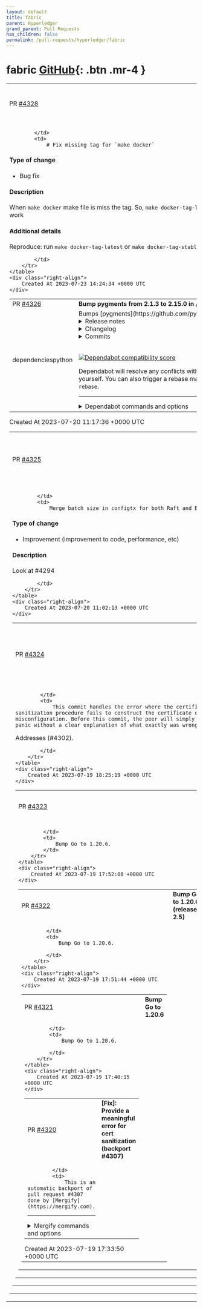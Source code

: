 ```yaml
---
layout: default
title: fabric
parent: Hyperledger
grand_parent: Pull Requests
has_children: false
permalink: /pull-requests/hyperledger/fabric
---
```


# fabric <span class="fs-3 right-align">[GitHub](https://github.com/hyperledger/fabric){: .btn .mr-4 }</span>


<div>
    <table>
        <tr>
            <td>
                PR <a href="https://github.com/hyperledger/fabric/pull/4328" class=".btn">#4328</a>
            </td>
            <td>
                <b>
                    fix: missing tag for make docker
                </b>
            </td>
        </tr>
        <tr>
            <td>
                
            </td>
            <td>
                # Fix missing tag for `make docker`
#### Type of change

- Bug fix

#### Description

When `make docker` make file is miss the tag. So, `make docker-tag-latest` and `make docker-tag-stable` will not work

#### Additional details

Reproduce: run `make docker-tag-latest` or `make docker-tag-stable` after run `make docker`

            </td>
        </tr>
    </table>
    <div class="right-align">
        Created At 2023-07-23 14:24:34 +0000 UTC
    </div>
</div>

<div>
    <table>
        <tr>
            <td>
                PR <a href="https://github.com/hyperledger/fabric/pull/4326" class=".btn">#4326</a>
            </td>
            <td>
                <b>
                    Bump pygments from 2.1.3 to 2.15.0 in /docs
                </b>
            </td>
        </tr>
        <tr>
            <td>
                <span class="chip">dependencies</span><span class="chip">python</span>
            </td>
            <td>
                Bumps [pygments](https://github.com/pygments/pygments) from 2.1.3 to 2.15.0.
<details>
<summary>Release notes</summary>
<p><em>Sourced from <a href="https://github.com/pygments/pygments/releases">pygments's releases</a>.</em></p>
<blockquote>
<h2>2.15.0</h2>
<ul>
<li>
<p>Added lexers:</p>
<ul>
<li>Carbon (<a href="https://redirect.github.com/pygments/pygments/issues/2362">#2362</a>, <a href="https://redirect.github.com/pygments/pygments/issues/2365">#2365</a>, <a href="https://redirect.github.com/pygments/pygments/issues/2366">#2366</a>, <a href="https://redirect.github.com/pygments/pygments/issues/2367">#2367</a>, <a href="https://redirect.github.com/pygments/pygments/issues/2368">#2368</a>, <a href="https://redirect.github.com/pygments/pygments/issues/2369">#2369</a>, <a href="https://redirect.github.com/pygments/pygments/issues/2370">#2370</a>)</li>
<li>Dax (<a href="https://redirect.github.com/pygments/pygments/issues/2335">#2335</a>, <a href="https://redirect.github.com/pygments/pygments/issues/2345">#2345</a>)</li>
<li>MediaWiki Wikitext (<a href="https://redirect.github.com/pygments/pygments/issues/2373">#2373</a>, <a href="https://redirect.github.com/pygments/pygments/issues/827">#827</a>)</li>
<li>PostgreSQL Explain (<a href="https://redirect.github.com/pygments/pygments/issues/2398">#2398</a>)</li>
<li>WGSL (WebGPU Shading Language) (<a href="https://redirect.github.com/pygments/pygments/issues/2386">#2386</a>)</li>
<li>X++ (<a href="https://redirect.github.com/pygments/pygments/issues/2339">#2339</a>)</li>
</ul>
</li>
<li>
<p>Updated lexers:</p>
<ul>
<li>
<p>AMDGPU: Add support for <code>scratch_</code> instructions, the <code>attr*.*</code> argument,
as well as the <code>off</code> modifier (<a href="https://redirect.github.com/pygments/pygments/issues/2327">#2327</a>).</p>
</li>
<li>
<p>APDL: Miscellaneous improvements (<a href="https://redirect.github.com/pygments/pygments/issues/2314">#2314</a>)</p>
</li>
<li>
<p>bash/tcsh:</p>
<ul>
<li>Move <code>break</code> to keywords (<a href="https://redirect.github.com/pygments/pygments/issues/2377">#2377</a>)</li>
<li>Improve bash math expansion lexing (<a href="https://redirect.github.com/pygments/pygments/issues/2255">#2255</a>, <a href="https://redirect.github.com/pygments/pygments/issues/2353">#2353</a>)</li>
</ul>
</li>
<li>
<p>Chapel: Support attributes (<a href="https://redirect.github.com/pygments/pygments/issues/2376">#2376</a>)</p>
</li>
<li>
<p>CMake: Implement bracket style comments (<a href="https://redirect.github.com/pygments/pygments/issues/2338">#2338</a>, <a href="https://redirect.github.com/pygments/pygments/issues/2354">#2354</a>)</p>
</li>
<li>
<p>CSS: Improve lexing of numbers inside function calls (<a href="https://redirect.github.com/pygments/pygments/issues/2382">#2382</a>, <a href="https://redirect.github.com/pygments/pygments/issues/2383">#2383</a>)</p>
</li>
<li>
<p>diff: Support normal diff syntax, as opposed to unified diff syntax (<a href="https://redirect.github.com/pygments/pygments/issues/2321">#2321</a>)</p>
</li>
<li>
<p>GLSL, HLSL:</p>
<ul>
<li>Support line continuations in preprocessor code (<a href="https://redirect.github.com/pygments/pygments/issues/2350">#2350</a>)</li>
<li>Improve preprocessor directive handling (<a href="https://redirect.github.com/pygments/pygments/issues/2357">#2357</a>)</li>
</ul>
</li>
<li>
<p>LilyPond: minor update of builtins</p>
</li>
<li>
<p>PHP: support attributes (<a href="https://redirect.github.com/pygments/pygments/issues/2055">#2055</a>, <a href="https://redirect.github.com/pygments/pygments/issues/2347">#2347</a>, <a href="https://redirect.github.com/pygments/pygments/issues/2360">#2360</a>), fix anonymous classes without
parameters (<a href="https://redirect.github.com/pygments/pygments/issues/2359">#2359</a>), improve lexing of variable variable syntax (<a href="https://redirect.github.com/pygments/pygments/issues/2358">#2358</a>)</p>
</li>
<li>
<p>Python:</p>
<ul>
<li>Add missing builtins (<a href="https://redirect.github.com/pygments/pygments/issues/2334">#2334</a>)</li>
<li>Fix inconsistent lexing of <code>None</code> (<a href="https://redirect.github.com/pygments/pygments/issues/2406">#2406</a>)</li>
</ul>
</li>
<li>
<p>Rebol/Red: Don't require script headers (<a href="https://redirect.github.com/pygments/pygments/issues/2348">#2348</a>, <a href="https://redirect.github.com/pygments/pygments/issues/2349">#2349</a>)</p>
</li>
<li>
<p>Spice: Update keywords (<a href="https://redirect.github.com/pygments/pygments/issues/2336">#2336</a>)</p>
</li>
<li>
<p>SQL+Jinja (<code>analyse_text</code> method): Fix catastrophic backtracking (<a href="https://redirect.github.com/pygments/pygments/issues/2355">#2355</a>)</p>
</li>
<li>
<p>Terraform: Add <code>hcl</code> alias (<a href="https://redirect.github.com/pygments/pygments/issues/2375">#2375</a>)</p>
</li>
</ul>
</li>
<li>
<p>Declare support for Python 3.11 and drop support for Python 3.6 (<a href="https://redirect.github.com/pygments/pygments/issues/2324">#2324</a>).</p>
</li>
<li>
<p>Update <code>native</code> style to improve contrast (<a href="https://redirect.github.com/pygments/pygments/issues/2325">#2325</a>).</p>
</li>
<li>
<p>Update `github-dark`` style to match latest Primer style (<a href="https://redirect.github.com/pygments/pygments/issues/2401">#2401</a>)</p>
</li>
<li>
<p>Revert a change that made guessing lexers based on file names slower
on Python 3.10 and older (<a href="https://redirect.github.com/pygments/pygments/issues/2328">#2328</a>).</p>
</li>
<li>
<p>Fix some places where a locale-dependent encoding could unintentionally
be used instead of UTF-8 (<a href="https://redirect.github.com/pygments/pygments/issues/2326">#2326</a>).</p>
</li>
<li>
<p>Fix Python traceback handling (<a href="https://redirect.github.com/pygments/pygments/issues/2226">#2226</a>, <a href="https://redirect.github.com/pygments/pygments/issues/2329">#2329</a>).</p>
</li>
</ul>
<!-- raw HTML omitted -->
</blockquote>
<p>... (truncated)</p>
</details>
<details>
<summary>Changelog</summary>
<p><em>Sourced from <a href="https://github.com/pygments/pygments/blob/master/CHANGES">pygments's changelog</a>.</em></p>
<blockquote>
<h2>Version 2.15.0</h2>
<p>(released April 10th, 2023)</p>
<ul>
<li>
<p>Added lexers:</p>
<ul>
<li>Carbon (<a href="https://redirect.github.com/pygments/pygments/issues/2362">#2362</a>, <a href="https://redirect.github.com/pygments/pygments/issues/2365">#2365</a>, <a href="https://redirect.github.com/pygments/pygments/issues/2366">#2366</a>, <a href="https://redirect.github.com/pygments/pygments/issues/2367">#2367</a>, <a href="https://redirect.github.com/pygments/pygments/issues/2368">#2368</a>, <a href="https://redirect.github.com/pygments/pygments/issues/2369">#2369</a>, <a href="https://redirect.github.com/pygments/pygments/issues/2370">#2370</a>)</li>
<li>Dax (<a href="https://redirect.github.com/pygments/pygments/issues/2335">#2335</a>, <a href="https://redirect.github.com/pygments/pygments/issues/2345">#2345</a>)</li>
<li>MediaWiki Wikitext (<a href="https://redirect.github.com/pygments/pygments/issues/2373">#2373</a>, <a href="https://redirect.github.com/pygments/pygments/issues/827">#827</a>)</li>
<li>PostgreSQL Explain (<a href="https://redirect.github.com/pygments/pygments/issues/2398">#2398</a>)</li>
<li>WGSL (WebGPU Shading Language) (<a href="https://redirect.github.com/pygments/pygments/issues/2386">#2386</a>)</li>
<li>X++ (<a href="https://redirect.github.com/pygments/pygments/issues/2339">#2339</a>)</li>
</ul>
</li>
<li>
<p>Updated lexers:</p>
<ul>
<li>
<p>AMDGPU: Add support for <code>scratch_</code> instructions, the <code>attr*.*</code> argument,
as well as the <code>off</code> modifier (<a href="https://redirect.github.com/pygments/pygments/issues/2327">#2327</a>).</p>
</li>
<li>
<p>APDL: Miscellaneous improvements (<a href="https://redirect.github.com/pygments/pygments/issues/2314">#2314</a>)</p>
</li>
<li>
<p>bash/tcsh:</p>
<ul>
<li>Move <code>break</code> to keywords (<a href="https://redirect.github.com/pygments/pygments/issues/2377">#2377</a>)</li>
<li>Improve bash math expansion lexing (<a href="https://redirect.github.com/pygments/pygments/issues/2255">#2255</a>, <a href="https://redirect.github.com/pygments/pygments/issues/2353">#2353</a>)</li>
</ul>
</li>
<li>
<p>Chapel: Support attributes (<a href="https://redirect.github.com/pygments/pygments/issues/2376">#2376</a>)</p>
</li>
<li>
<p>CMake: Implement bracket style comments (<a href="https://redirect.github.com/pygments/pygments/issues/2338">#2338</a>, <a href="https://redirect.github.com/pygments/pygments/issues/2354">#2354</a>)</p>
</li>
<li>
<p>CSS: Improve lexing of numbers inside function calls (<a href="https://redirect.github.com/pygments/pygments/issues/2382">#2382</a>, <a href="https://redirect.github.com/pygments/pygments/issues/2383">#2383</a>)</p>
</li>
<li>
<p>diff: Support normal diff syntax, as opposed to unified diff syntax (<a href="https://redirect.github.com/pygments/pygments/issues/2321">#2321</a>)</p>
</li>
<li>
<p>GLSL, HLSL:</p>
<ul>
<li>Support line continuations in preprocessor code (<a href="https://redirect.github.com/pygments/pygments/issues/2350">#2350</a>)</li>
<li>Improve preprocessor directive handling (<a href="https://redirect.github.com/pygments/pygments/issues/2357">#2357</a>)</li>
</ul>
</li>
<li>
<p>LilyPond: minor update of builtins</p>
</li>
<li>
<p>PHP: support attributes (<a href="https://redirect.github.com/pygments/pygments/issues/2055">#2055</a>, <a href="https://redirect.github.com/pygments/pygments/issues/2347">#2347</a>, <a href="https://redirect.github.com/pygments/pygments/issues/2360">#2360</a>), fix anonymous classes without
parameters (<a href="https://redirect.github.com/pygments/pygments/issues/2359">#2359</a>), improve lexing of variable variable syntax (<a href="https://redirect.github.com/pygments/pygments/issues/2358">#2358</a>)</p>
</li>
<li>
<p>Python:</p>
<ul>
<li>Add missing builtins (<a href="https://redirect.github.com/pygments/pygments/issues/2334">#2334</a>)</li>
<li>Fix inconsistent lexing of <code>None</code> (<a href="https://redirect.github.com/pygments/pygments/issues/2406">#2406</a>)</li>
</ul>
</li>
<li>
<p>Rebol/Red: Don't require script headers (<a href="https://redirect.github.com/pygments/pygments/issues/2348">#2348</a>, <a href="https://redirect.github.com/pygments/pygments/issues/2349">#2349</a>)</p>
</li>
<li>
<p>Spice: Update keywords (<a href="https://redirect.github.com/pygments/pygments/issues/2336">#2336</a>)</p>
</li>
<li>
<p>SQL+Jinja (<code>analyse_text</code> method): Fix catastrophic backtracking (<a href="https://redirect.github.com/pygments/pygments/issues/2355">#2355</a>)</p>
</li>
<li>
<p>Terraform: Add <code>hcl</code> alias (<a href="https://redirect.github.com/pygments/pygments/issues/2375">#2375</a>)</p>
</li>
</ul>
</li>
<li>
<p>Declare support for Python 3.11 and drop support for Python 3.6 (<a href="https://redirect.github.com/pygments/pygments/issues/2324">#2324</a>).</p>
</li>
<li>
<p>Update <code>native</code> style to improve contrast (<a href="https://redirect.github.com/pygments/pygments/issues/2325">#2325</a>).</p>
</li>
<li>
<p>Update `github-dark`` style to match latest Primer style (<a href="https://redirect.github.com/pygments/pygments/issues/2401">#2401</a>)</p>
</li>
<li>
<p>Revert a change that made guessing lexers based on file names slower
on Python 3.10 and older (<a href="https://redirect.github.com/pygments/pygments/issues/2328">#2328</a>).</p>
</li>
</ul>
<!-- raw HTML omitted -->
</blockquote>
<p>... (truncated)</p>
</details>
<details>
<summary>Commits</summary>
<ul>
<li><a href="https://github.com/pygments/pygments/commit/6c187ad83267be9ce142af3fd5c9e670339dc7aa"><code>6c187ad</code></a> Prepare 2.15 release.</li>
<li><a href="https://github.com/pygments/pygments/commit/00b9cb022cc9c05784c43c11bd7f73e64008b347"><code>00b9cb0</code></a> Prepare for release.</li>
<li><a href="https://github.com/pygments/pygments/commit/a0824a45f0bd6c45528fa16132f09dd3570a8234"><code>a0824a4</code></a> Update CHANGES</li>
<li><a href="https://github.com/pygments/pygments/commit/26f9f6c852846fe579c37fe936a872b68fa686ba"><code>26f9f6c</code></a> Merge pull request <a href="https://redirect.github.com/pygments/pygments/issues/2406">#2406</a> from rdbende/fix-fromimport-none</li>
<li><a href="https://github.com/pygments/pygments/commit/62b1bbbe6e329268eaa4c68f0e3eb8867c450acc"><code>62b1bbb</code></a> Change token of None after from keyword</li>
<li><a href="https://github.com/pygments/pygments/commit/acee60e4e8dde9ea99fc494740e20b06188791ac"><code>acee60e</code></a> Update CHANGES</li>
<li><a href="https://github.com/pygments/pygments/commit/eaca69091119e0ac5c97e626ba9e3b21b688c5ed"><code>eaca690</code></a> Add lexer for MediaWiki Wikitext (<a href="https://redirect.github.com/pygments/pygments/issues/2373">#2373</a>)</li>
<li><a href="https://github.com/pygments/pygments/commit/0e9c87bcf096908956e031f15a4e589e83be1691"><code>0e9c87b</code></a> Update CHANGES</li>
<li><a href="https://github.com/pygments/pygments/commit/ef0abbaece522732031d61391567c017d48d87b7"><code>ef0abba</code></a> Add PostgreSQL Explain lexer (<a href="https://redirect.github.com/pygments/pygments/issues/2398">#2398</a>)</li>
<li><a href="https://github.com/pygments/pygments/commit/3c6e2af8fbc44bb1ef77389d09118c37faea8746"><code>3c6e2af</code></a> Update CHANGES</li>
<li>Additional commits viewable in <a href="https://github.com/pygments/pygments/compare/2.1.3...2.15.0">compare view</a></li>
</ul>
</details>
<br />


[![Dependabot compatibility score](https://dependabot-badges.githubapp.com/badges/compatibility_score?dependency-name=pygments&package-manager=pip&previous-version=2.1.3&new-version=2.15.0)](https://docs.github.com/en/github/managing-security-vulnerabilities/about-dependabot-security-updates#about-compatibility-scores)

Dependabot will resolve any conflicts with this PR as long as you don't alter it yourself. You can also trigger a rebase manually by commenting `@dependabot rebase`.

[//]: # (dependabot-automerge-start)
[//]: # (dependabot-automerge-end)

---

<details>
<summary>Dependabot commands and options</summary>
<br />

You can trigger Dependabot actions by commenting on this PR:
- `@dependabot rebase` will rebase this PR
- `@dependabot recreate` will recreate this PR, overwriting any edits that have been made to it
- `@dependabot merge` will merge this PR after your CI passes on it
- `@dependabot squash and merge` will squash and merge this PR after your CI passes on it
- `@dependabot cancel merge` will cancel a previously requested merge and block automerging
- `@dependabot reopen` will reopen this PR if it is closed
- `@dependabot close` will close this PR and stop Dependabot recreating it. You can achieve the same result by closing it manually
- `@dependabot ignore this major version` will close this PR and stop Dependabot creating any more for this major version (unless you reopen the PR or upgrade to it yourself)
- `@dependabot ignore this minor version` will close this PR and stop Dependabot creating any more for this minor version (unless you reopen the PR or upgrade to it yourself)
- `@dependabot ignore this dependency` will close this PR and stop Dependabot creating any more for this dependency (unless you reopen the PR or upgrade to it yourself)
You can disable automated security fix PRs for this repo from the [Security Alerts page](https://github.com/hyperledger/fabric/network/alerts).

</details>
            </td>
        </tr>
    </table>
    <div class="right-align">
        Created At 2023-07-20 11:17:36 +0000 UTC
    </div>
</div>

<div>
    <table>
        <tr>
            <td>
                PR <a href="https://github.com/hyperledger/fabric/pull/4325" class=".btn">#4325</a>
            </td>
            <td>
                <b>
                    Merge batch size in configtx for both Raft and BFT
                </b>
            </td>
        </tr>
        <tr>
            <td>
                
            </td>
            <td>
                Merge batch size in configtx for both Raft and BFT

#### Type of change

- Improvement (improvement to code, performance, etc)

#### Description

Look at #4294


            </td>
        </tr>
    </table>
    <div class="right-align">
        Created At 2023-07-20 11:02:13 +0000 UTC
    </div>
</div>

<div>
    <table>
        <tr>
            <td>
                PR <a href="https://github.com/hyperledger/fabric/pull/4324" class=".btn">#4324</a>
            </td>
            <td>
                <b>
                    [Fix]: Provide a meaningful error for cert sanitization (release-2.2)
                </b>
            </td>
        </tr>
        <tr>
            <td>
                
            </td>
            <td>
                This commit handles the error where the certificate sanitization procedure fails to construct the certificate chain due to misconfiguration. Before this commit, the peer will simply fail with panic without a clear explanation of what exactly was wrong.

Addresses (#4302).

            </td>
        </tr>
    </table>
    <div class="right-align">
        Created At 2023-07-19 18:25:19 +0000 UTC
    </div>
</div>

<div>
    <table>
        <tr>
            <td>
                PR <a href="https://github.com/hyperledger/fabric/pull/4323" class=".btn">#4323</a>
            </td>
            <td>
                <b>
                    Bump Go to 1.20.6 (release-2.2)
                </b>
            </td>
        </tr>
        <tr>
            <td>
                
            </td>
            <td>
                Bump Go to 1.20.6.
            </td>
        </tr>
    </table>
    <div class="right-align">
        Created At 2023-07-19 17:52:08 +0000 UTC
    </div>
</div>

<div>
    <table>
        <tr>
            <td>
                PR <a href="https://github.com/hyperledger/fabric/pull/4322" class=".btn">#4322</a>
            </td>
            <td>
                <b>
                    Bump Go to 1.20.6 (release-2.5)
                </b>
            </td>
        </tr>
        <tr>
            <td>
                
            </td>
            <td>
                Bump Go to 1.20.6.

            </td>
        </tr>
    </table>
    <div class="right-align">
        Created At 2023-07-19 17:51:44 +0000 UTC
    </div>
</div>

<div>
    <table>
        <tr>
            <td>
                PR <a href="https://github.com/hyperledger/fabric/pull/4321" class=".btn">#4321</a>
            </td>
            <td>
                <b>
                    Bump Go to 1.20.6
                </b>
            </td>
        </tr>
        <tr>
            <td>
                
            </td>
            <td>
                Bump Go to 1.20.6.

            </td>
        </tr>
    </table>
    <div class="right-align">
        Created At 2023-07-19 17:40:15 +0000 UTC
    </div>
</div>

<div>
    <table>
        <tr>
            <td>
                PR <a href="https://github.com/hyperledger/fabric/pull/4320" class=".btn">#4320</a>
            </td>
            <td>
                <b>
                    [Fix]: Provide a meaningful error for cert sanitization (backport #4307)
                </b>
            </td>
        </tr>
        <tr>
            <td>
                
            </td>
            <td>
                This is an automatic backport of pull request #4307 done by [Mergify](https://mergify.com).


---


<details>
<summary>Mergify commands and options</summary>

<br />

More conditions and actions can be found in the [documentation](https://docs.mergify.com/).

You can also trigger Mergify actions by commenting on this pull request:

- `@Mergifyio refresh` will re-evaluate the rules
- `@Mergifyio rebase` will rebase this PR on its base branch
- `@Mergifyio update` will merge the base branch into this PR
- `@Mergifyio backport <destination>` will backport this PR on `<destination>` branch

Additionally, on Mergify [dashboard](https://dashboard.mergify.com) you can:

- look at your merge queues
- generate the Mergify configuration with the config editor.

Finally, you can contact us on https://mergify.com
</details>
            </td>
        </tr>
    </table>
    <div class="right-align">
        Created At 2023-07-19 17:33:50 +0000 UTC
    </div>
</div>

